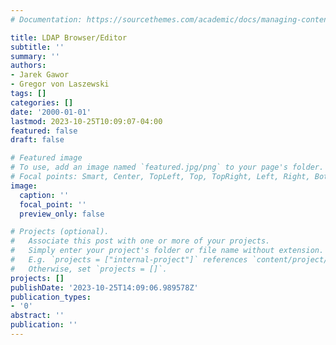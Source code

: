 ```yaml
---
# Documentation: https://sourcethemes.com/academic/docs/managing-content/

title: LDAP Browser/Editor
subtitle: ''
summary: ''
authors:
- Jarek Gawor
- Gregor von Laszewski
tags: []
categories: []
date: '2000-01-01'
lastmod: 2023-10-25T10:09:07-04:00
featured: false
draft: false

# Featured image
# To use, add an image named `featured.jpg/png` to your page's folder.
# Focal points: Smart, Center, TopLeft, Top, TopRight, Left, Right, BottomLeft, Bottom, BottomRight.
image:
  caption: ''
  focal_point: ''
  preview_only: false

# Projects (optional).
#   Associate this post with one or more of your projects.
#   Simply enter your project's folder or file name without extension.
#   E.g. `projects = ["internal-project"]` references `content/project/deep-learning/index.md`.
#   Otherwise, set `projects = []`.
projects: []
publishDate: '2023-10-25T14:09:06.989578Z'
publication_types:
- '0'
abstract: ''
publication: ''
---
```

